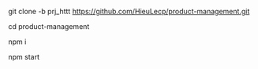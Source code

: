 git clone -b prj_httt https://github.com/HieuLecp/product-management.git

cd product-management

npm i

npm start
